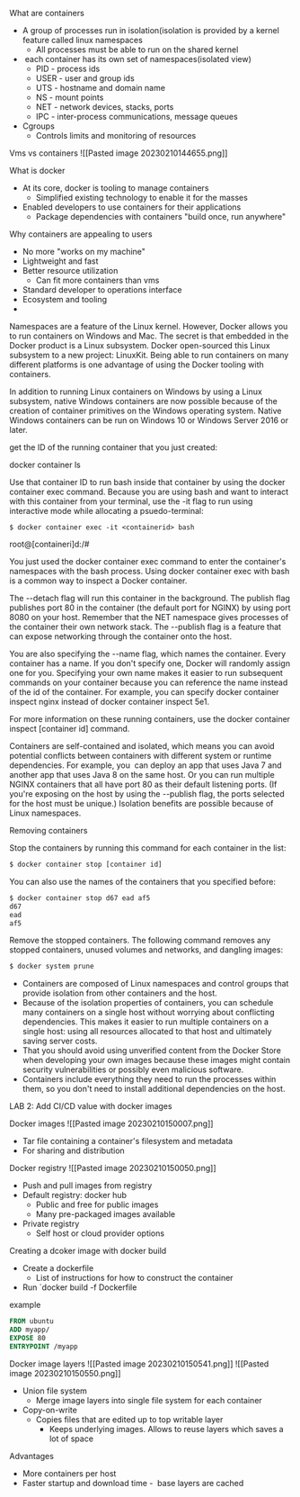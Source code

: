 What are containers

-   A group of processes run in isolation(isolation is provided by a kernel feature called linux namespaces
	-   All processes must be able to run on the shared kernel
-    each container has its own set of namespaces(isolated view)
	-   PID - process ids
	-   USER - user and group ids
	-   UTS - hostname and domain name
	-   NS - mount points
	-   NET - network devices, stacks, ports
	-   IPC - inter-process communications, message queues
-   Cgroups
	-   Controls limits and monitoring of resources

Vms vs containers
![[Pasted image 20230210144655.png]]

What is docker

-   At its core, docker is tooling to manage containers
	-   Simplified existing technology to enable it for the masses
-   Enabled developers to use containers for their applications
	-   Package dependencies with containers "build once, run anywhere"

Why containers are appealing to users

-   No more "works on my machine"
-   Lightweight and fast
-   Better resource utilization
	-   Can fit more containers than vms
-   Standard developer to operations interface
-   Ecosystem and tooling
- 
Namespaces are a feature of the Linux kernel. However, Docker allows you to run containers on Windows and Mac. The secret is that embedded in the Docker product is a Linux subsystem. Docker open-sourced this Linux subsystem to a new project: LinuxKit. Being able to run containers on many different platforms is one advantage of using the Docker tooling with containers.

In addition to running Linux containers on Windows by using a Linux subsystem, native Windows containers are now possible because of the creation of container primitives on the Windows operating system. Native Windows containers can be run on Windows 10 or Windows Server 2016 or later.

get the ID of the running container that you just created:

docker container ls

Use that container ID to run bash inside that container by using the docker container exec command. Because you are using bash and want to interact with this container from your terminal, use the -it flag to run using interactive mode while allocating a psuedo-terminal:

```docker
$ docker container exec -it <containerid> bash
```

root@[containeri]d:/#

You just used the docker container exec command to enter the container's namespaces with the bash process. Using docker container exec with bash is a common way to inspect a Docker container.

The --detach flag will run this container in the background. The publish flag publishes port 80 in the container (the default port for NGINX) by using port 8080 on your host. Remember that the NET namespace gives processes of the container their own network stack. The --publish flag is a feature that can expose networking through the container onto the host.

You are also specifying the --name flag, which names the container. Every container has a name. If you don't specify one, Docker will randomly assign one for you. Specifying your own name makes it easier to run subsequent commands on your container because you can reference the name instead of the id of the container. For example, you can specify docker container inspect nginx instead of docker container inspect 5e1.

For more information on these running containers, use the docker container inspect [container id] command.

Containers are self-contained and isolated, which means you can avoid potential conflicts between containers with different system or runtime dependencies. For example, you  can deploy an app that uses Java 7 and another app that uses Java 8 on the same host. Or you can run multiple NGINX containers that all have port 80 as their default listening ports. (If you're exposing on the host by using the --publish flag, the ports selected for the host must be unique.) Isolation benefits are possible because of Linux namespaces.

Removing containers

Stop the containers by running this command for each container in the list:
```cmd
$ docker container stop [container id]
```

You can also use the names of the containers that you specified before:
```cmd
$ docker container stop d67 ead af5
d67
ead
af5
```

Remove the stopped containers. The following command removes any stopped containers, unused volumes and networks, and dangling images:

```cmd
$ docker system prune
```

-   Containers are composed of Linux namespaces and control groups that provide isolation from other containers and the host.
-   Because of the isolation properties of containers, you can schedule many containers on a single host without worrying about conflicting dependencies. This makes it easier to run multiple containers on a single host: using all resources allocated to that host and ultimately saving server costs.
-   That you should avoid using unverified content from the Docker Store when developing your own images because these images might contain security vulnerabilities or possibly even malicious software.
-   Containers include everything they need to run the processes within them, so you don't need to install additional dependencies on the host.

LAB 2: Add CI/CD value with docker images

Docker images
![[Pasted image 20230210150007.png]]

-   Tar file containing a container's filesystem and metadata
-   For sharing and distribution

Docker registry
![[Pasted image 20230210150050.png]]

-   Push and pull images from registry
-   Default registry: docker hub
	-   Public and free for public images
	-   Many pre-packaged images available
-   Private registry
	-   Self host or cloud provider options

Creating a dcoker image with docker build
-   Create a dockerfile
	-   List of instructions for how to construct the container
-   Run  `docker build -f Dockerfile

example
```Dockerfile
FROM ubuntu
ADD myapp/
EXPOSE 80
ENTRYPOINT /myapp
```

Docker image layers
![[Pasted image 20230210150541.png]]
![[Pasted image 20230210150550.png]]

-   Union file system
	-   Merge image layers into single file system for each container
-   Copy-on-write
	-   Copies files that are edited up to top writable layer
		-   Keeps underlying images. Allows to reuse layers which saves a lot of space

Advantages

-   More containers per host
-   Faster startup and download time -  base layers are cached